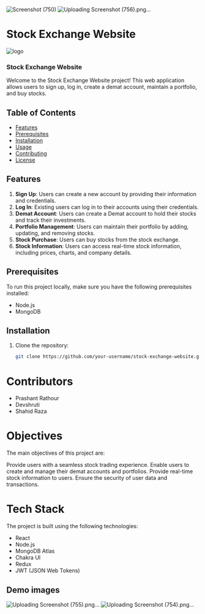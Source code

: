![Screenshot (750)](https://github.com/Prashantrathour/stoic-sack-3017/assets/112960345/82cc97ac-7bfb-412d-8a76-fe952cd0e6e9)
![Uploading Screenshot (756).png…]()
# Stock Exchange Website
![logo](https://github.com/Prashantrathour/stoic-sack-3017/assets/112960345/339f5f1e-0dc7-4479-8bff-3fd0a822daba)
### Stock Exchange Website

Welcome to the Stock Exchange Website project! This web application allows users to sign up, log in, create a demat account, maintain a portfolio, and buy stocks.

## Table of Contents

- [Features](#features)
- [Prerequisites](#prerequisites)
- [Installation](#installation)
- [Usage](#usage)
- [Contributing](#contributing)
- [License](#license)

## Features

1. **Sign Up**: Users can create a new account by providing their information and credentials.
2. **Log In**: Existing users can log in to their accounts using their credentials.
3. **Demat Account**: Users can create a Demat account to hold their stocks and track their investments.
4. **Portfolio Management**: Users can maintain their portfolio by adding, updating, and removing stocks.
5. **Stock Purchase**: Users can buy stocks from the stock exchange.
6. **Stock Information**: Users can access real-time stock information, including prices, charts, and company details.

## Prerequisites

To run this project locally, make sure you have the following prerequisites installed:

- Node.js
- MongoDB

## Installation

1. Clone the repository:

   ```bash
   git clone https://github.com/your-username/stock-exchange-website.git
# Contributors
- Prashant Rathour
- Devshruti
- Shahid Raza

# Objectives
The main objectives of this project are:

Provide users with a seamless stock trading experience.
Enable users to create and manage their demat accounts and portfolios.
Provide real-time stock information to users.
Ensure the security of user data and transactions.
# Tech Stack
The project is built using the following technologies:

- React
- Node.js
- MongoDB Atlas
- Chakra UI
- Redux
- JWT (JSON Web Tokens)

## Demo images
![Uploading Screenshot (755).png…]()
![Uploading Screenshot (754).png…]()

